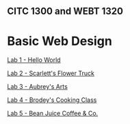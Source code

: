 ## CITC 1300 and WEBT 1320
<h1>Basic Web Design</h1>

<a href="lab 1/index.html" target="_blank">Lab 1 - Hello World</a>

<a href="lab 2/index.html" target="_blank">Lab 2 - Scarlett's Flower Truck</a>

<a href="lab 3/index.html" target="_blank">Lab 3 - Aubrey's Arts</a>

<a href="lab 4/index.html" target="_blank">Lab 4 - Brodey's Cooking Class</a>

<a href="lab 5/index.html" target="_blank">Lab 5 - Bean Juice Coffee & Co.</a>